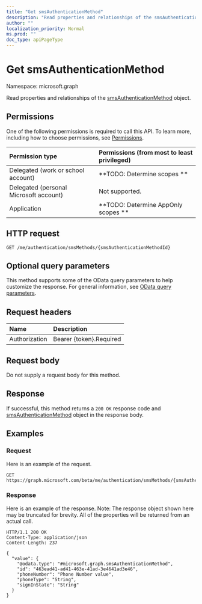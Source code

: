```yaml
---
title: "Get smsAuthenticationMethod"
description: "Read properties and relationships of the smsAuthenticationMethod object."
author: ""
localization_priority: Normal
ms.prod: ""
doc_type: apiPageType
---
```


# Get smsAuthenticationMethod

Namespace: microsoft.graph

Read properties and relationships of the [smsAuthenticationMethod](../resources/smsauthenticationmethod.md) object.

## Permissions
One of the following permissions is required to call this API. To learn more, including how to choose permissions, see [Permissions](/concepts/permissions-reference.md).

|Permission type|Permissions (from most to least privileged)|
|:---|:---|
|Delegated (work or school account)|**TODO: Determine scopes **|
|Delegated (personal Microsoft account)|Not supported.|
|Application|**TODO: Determine AppOnly scopes **|

## HTTP request
<!-- {
  "blockType": "ignored"
}
-->
``` http
GET /me/authentication/smsMethods/{smsAuthenticationMethodId}
```

## Optional query parameters
This method supports some of the OData query parameters to help customize the response. For general information, see [OData query parameters](/graph/query-parameters).

## Request headers
|Name|Description|
|:---|:---|
|Authorization|Bearer {token}.Required|

## Request body
Do not supply a request body for this method.

## Response
If successful, this method returns a `200 OK` response code and [smsAuthenticationMethod](../resources/smsauthenticationmethod.md) object in the response body.

## Examples

### Request
Here is an example of the request.
<!-- {
  "blockType": "request",
  "name": "get_smsauthenticationmethod"
}
-->
``` http
GET https://graph.microsoft.com/beta/me/authentication/smsMethods/{smsAuthenticationMethodId}
```

### Response
Here is an example of the response. Note: The response object shown here may be truncated for brevity. All of the properties will be returned from an actual call.
<!-- {
  "blockType": "response",
  "truncated": true,
  "@odata.type": "microsoft.graph.smsAuthenticationMethod"
}
-->
``` http
HTTP/1.1 200 OK
Content-Type: application/json
Content-Length: 237

{
  "value": {
    "@odata.type": "#microsoft.graph.smsAuthenticationMethod",
    "id": "463ead41-ad41-463e-41ad-3e4641ad3e46",
    "phoneNumber": "Phone Number value",
    "phoneType": "String",
    "signInState": "String"
  }
}
```

